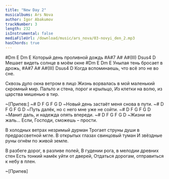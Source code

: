 ```yaml
---
title: "New Day 2"
musicalbums: Ars Nova
author: Igor Abakumov
trackNumber: 3
length: 232
isInstrumental: false
mediaFileUrl: /download/music/ars_nova/03-novyi_den_2.mp3
hasChords: true
---
```


#Dm       E  Dm          E
Который день проливной дождь
#A#7     A#     A#(III)   Dsus4 D
Мешает видеть солнце в моём окне
#Dm      E  Dm           E
Унылая тень бросает в дрожь,
#A#7          A#          A#(III)  Dsus4  D
Когда вспоминаешь, что всё это   не во сне.

Сквозь дуло окна ветром в лицо
Жизнь ворвалась в мой маленький скромный мир.
Пальто и стена, порог и крыльцо,
Из клетки на волю, из царства мишенью в тир.

~[Припев:]
~# D     F G      F         G        D
~Новый день застаёт меня снова в пути.
~# D      F G         F       G        D
~Путь далёк, но с него мне уже не сойти.
~# D     F  G      F      G         D
~Манит даль, и надежда опять впереди.
~# D        F  G          F         G            D
~Жизни не жаль... Если, Господи, сможешь – прости.

В холодных ветрах незримый дурман
Трогает струны души в предрассветной мгле.
В открытых глазах свинцовый туман
И звёздные руны огнём по живой земле.

В разбеге дорог, в разливе полей,
В гудении рога, в мелодии древних стен
Есть тонкий намёк уйти от дверей,
Отдаться дорогам, отправиться к небу в плен.

~[Припев]

